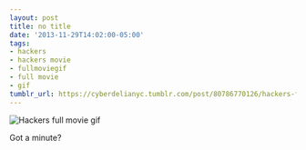 ```yaml
---
layout: post
title: no title
date: '2013-11-29T14:02:00-05:00'
tags:
- hackers
- hackers movie
- fullmoviegif
- full movie
- gif
tumblr_url: https://cyberdelianyc.tumblr.com/post/80786770126/hackers-full-movie-gif
---
```

![Hackers full movie gif](http://i.imgur.com/qJHYIN0.gif)

Got a minute?
